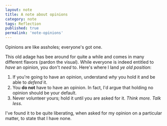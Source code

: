 ```yaml
---
layout: note
title: A note about opinions
category: note
tags: Reflection
published: true
permalink: 'note-opinions'
---
```


<article>
    <p>Opinions are like assholes; everyone's got one.</p>

<p>This old adage has bee around for quite a while and comes in many different flavors (pardon the visual). While everyone is indeed entitled to <em>have</em> an opinion, you don't <em>need</em> to. Here's where I land <em>ye old position</em>:</p>

<ol>
<li>If you're going to have an opinion, understand <em>why</em> you hold it and be able to <em>defend</em> it.</li>
<li>You <strong>do not</strong> have to have an opinion. In fact, I'd argue that holding no opinion should be your default.</li>
<li>Never volunteer yours; hold it until you are asked for it. <em>Think more. Talk less</em>.</li>
</ol>

<p>I've found it to be quite liberating, when asked for my opinion on a particular matter, to state that I have none.</p>
</article>